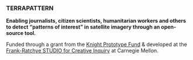 ### TERRAPATTERN

**Enabling journalists, citizen scientists, humanitarian workers and others to detect “patterns of interest” in satellite imagery through an open-source tool.**

Funded through a grant from the [Knight Prototype Fund](http://knightfoundation.org/grants/201551228/) & developed at the [Frank-Ratchye STUDIO for Creative Inquiry](http://studioforcreativeinquiry.org/) at Carnegie Mellon.